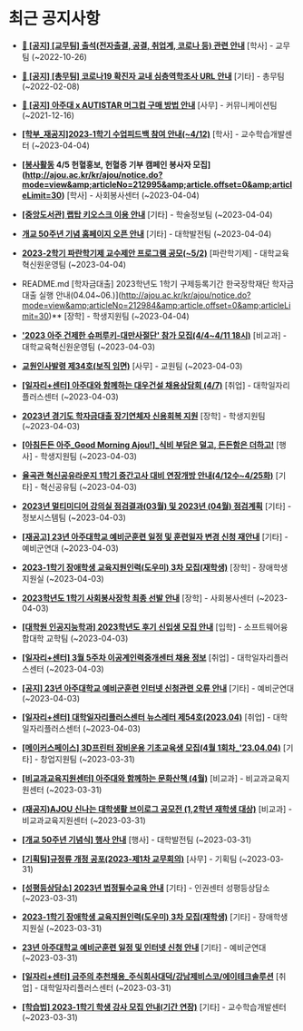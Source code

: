 # 최근 공지사항

* **[📌 [공지] [교무팀] 출석(전자출결, 공결, 취업계, 코로나 등) 관련 안내](http://ajou.ac.kr/kr/ajou/notice.do?mode=view&amp;articleNo=205552&amp;article.offset=0&amp;articleLimit=30)**
 [학사] - 교무팀 (~2022-10-26)

* **[📌 [공지] [총무팀] 코로나19 확진자 교내 심층역학조사 URL 안내](http://ajou.ac.kr/kr/ajou/notice.do?mode=view&amp;articleNo=180493&amp;article.offset=0&amp;articleLimit=30)**
 [기타] - 총무팀 (~2022-02-08)

* **[📌 [공지] 아주대 x AUTISTAR 머그컵 구매 방법 안내](http://ajou.ac.kr/kr/ajou/notice.do?mode=view&amp;articleNo=147976&amp;article.offset=0&amp;articleLimit=30)**
 [사무] - 커뮤니케이션팀 (~2021-12-16)

* **[[학부_재공지]2023-1학기 수업피드백 참여 안내(~4/12)](http://ajou.ac.kr/kr/ajou/notice.do?mode=view&amp;articleNo=213000&amp;article.offset=0&amp;articleLimit=30)**
 [학사] - 교수학습개발센터 (~2023-04-04)

* **[[봉사활동](추가모집) 4/5 헌혈홍보, 헌혈증 기부 캠페인 봉사자 모집](http://ajou.ac.kr/kr/ajou/notice.do?mode=view&amp;articleNo=212995&amp;article.offset=0&amp;articleLimit=30)**
 [학사] - 사회봉사센터 (~2023-04-04)

* **[[중앙도서관] 랩탑 키오스크 이용 안내](http://ajou.ac.kr/kr/ajou/notice.do?mode=view&amp;articleNo=212994&amp;article.offset=0&amp;articleLimit=30)**
 [기타] - 학술정보팀 (~2023-04-04)

* **[개교 50주년 기념 홈페이지 오픈 안내](http://ajou.ac.kr/kr/ajou/notice.do?mode=view&amp;articleNo=212992&amp;article.offset=0&amp;articleLimit=30)**
 [기타] - 대학발전팀 (~2023-04-04)

* **[2023-2학기 파란학기제 교수제안 프로그램 공모(~5/2)](http://ajou.ac.kr/kr/ajou/notice.do?mode=view&amp;articleNo=212991&amp;article.offset=0&amp;articleLimit=30)**
 [파란학기제] - 대학교육혁신원운영팀 (~2023-04-04)

* README.md [학자금대출] 2023학년도 1학기 구제등록기간 한국장학재단 학자금대출 실행 안내(04.04~06.)](http://ajou.ac.kr/kr/ajou/notice.do?mode=view&amp;articleNo=212984&amp;article.offset=0&amp;articleLimit=30)**
 [장학] - 학생지원팀 (~2023-04-04)

* **[&#x27;2023 아주 건제한 슈퍼루키-대만사절단&#x27; 참가 모집(4/4~4/11 18시)](http://ajou.ac.kr/kr/ajou/notice.do?mode=view&amp;articleNo=212979&amp;article.offset=0&amp;articleLimit=30)**
 [비교과] - 대학교육혁신원운영팀 (~2023-04-03)

* **[교원인사발령 제34호(보직 임면)](http://ajou.ac.kr/kr/ajou/notice.do?mode=view&amp;articleNo=212977&amp;article.offset=0&amp;articleLimit=30)**
 [사무] - 교원팀 (~2023-04-03)

* **[[일자리+센터] 아주대와 함께하는 대우건설 채용상담회 (4/7)](http://ajou.ac.kr/kr/ajou/notice.do?mode=view&amp;articleNo=212966&amp;article.offset=0&amp;articleLimit=30)**
 [취업] - 대학일자리플러스센터 (~2023-04-03)

* **[2023년 경기도 학자금대출 장기연체자 신용회복 지원](http://ajou.ac.kr/kr/ajou/notice.do?mode=view&amp;articleNo=212965&amp;article.offset=0&amp;articleLimit=30)**
 [장학] - 학생지원팀 (~2023-04-03)

* **[[아침든든 아주_Good Morning Ajou!]_식비 부담은 덜고, 든든함은 더하고!](http://ajou.ac.kr/kr/ajou/notice.do?mode=view&amp;articleNo=212963&amp;article.offset=0&amp;articleLimit=30)**
 [행사] - 학생지원팀 (~2023-04-03)

* **[율곡관 혁신공유라운지 1학기 중간고사 대비 연장개방 안내(4/12수~4/25화)](http://ajou.ac.kr/kr/ajou/notice.do?mode=view&amp;articleNo=212954&amp;article.offset=0&amp;articleLimit=30)**
 [기타] - 혁신공유팀 (~2023-04-03)

* **[2023년 멀티미디어 강의실 점검결과(03월) 및 2023년 (04월) 점검계획](http://ajou.ac.kr/kr/ajou/notice.do?mode=view&amp;articleNo=212945&amp;article.offset=0&amp;articleLimit=30)**
 [기타] - 정보시스템팀 (~2023-04-03)

* **[[재공고] 23년 아주대학교 예비군훈련 일정 및 훈련일자 변경 신청 재안내](http://ajou.ac.kr/kr/ajou/notice.do?mode=view&amp;articleNo=212943&amp;article.offset=0&amp;articleLimit=30)**
 [기타] - 예비군연대 (~2023-04-03)

* **[2023-1학기 장애학생 교육지원인력(도우미) 3차 모집(재학생)](http://ajou.ac.kr/kr/ajou/notice.do?mode=view&amp;articleNo=212940&amp;article.offset=0&amp;articleLimit=30)**
 [장학] - 장애학생지원실 (~2023-04-03)

* **[2023학년도 1학기 사회봉사장학 최종 선발 안내](http://ajou.ac.kr/kr/ajou/notice.do?mode=view&amp;articleNo=212934&amp;article.offset=0&amp;articleLimit=30)**
 [장학] - 사회봉사센터 (~2023-04-03)

* **[[대학원 인공지능학과] 2023학년도 후기 신입생 모집 안내](http://ajou.ac.kr/kr/ajou/notice.do?mode=view&amp;articleNo=212931&amp;article.offset=0&amp;articleLimit=30)**
 [입학] - 소프트웨어융합대학 교학팀 (~2023-04-03)

* **[[일자리+센터] 3월 5주차 이공계인력중개센터 채용 정보](http://ajou.ac.kr/kr/ajou/notice.do?mode=view&amp;articleNo=212929&amp;article.offset=0&amp;articleLimit=30)**
 [취업] - 대학일자리플러스센터 (~2023-04-03)

* **[[공지] 23년 아주대학교 예비군훈련 인터넷 신청관련 오류 안내](http://ajou.ac.kr/kr/ajou/notice.do?mode=view&amp;articleNo=212926&amp;article.offset=0&amp;articleLimit=30)**
 [기타] - 예비군연대 (~2023-04-03)

* **[[일자리+센터] 대학일자리플러스센터 뉴스레터 제54호(2023.04)](http://ajou.ac.kr/kr/ajou/notice.do?mode=view&amp;articleNo=212925&amp;article.offset=0&amp;articleLimit=30)**
 [취업] - 대학일자리플러스센터 (~2023-04-03)

* **[[메이커스페이스] 3D프린터 장비운용 기초교육생 모집(4월 1회차_&#x27;23.04.04)](http://ajou.ac.kr/kr/ajou/notice.do?mode=view&amp;articleNo=212914&amp;article.offset=0&amp;articleLimit=30)**
 [기타] - 창업지원팀 (~2023-03-31)

* **[[비교과교육지원센터] 아주대와 함께하는 문화산책 (4월)](http://ajou.ac.kr/kr/ajou/notice.do?mode=view&amp;articleNo=212899&amp;article.offset=0&amp;articleLimit=30)**
 [비교과] - 비교과교육지원센터 (~2023-03-31)

* **[(재공지)AJOU 신나는 대학생활 브이로그 공모전 (1,2학년 재학생 대상)](http://ajou.ac.kr/kr/ajou/notice.do?mode=view&amp;articleNo=212898&amp;article.offset=0&amp;articleLimit=30)**
 [비교과] - 비교과교육지원센터 (~2023-03-31)

* **[[개교 50주년 기념식] 행사 안내](http://ajou.ac.kr/kr/ajou/notice.do?mode=view&amp;articleNo=212896&amp;article.offset=0&amp;articleLimit=30)**
 [행사] - 대학발전팀 (~2023-03-31)

* **[[기획팀]규정류 개정 공포(2023-제1차 교무회의)](http://ajou.ac.kr/kr/ajou/notice.do?mode=view&amp;articleNo=212895&amp;article.offset=0&amp;articleLimit=30)**
 [사무] - 기획팀 (~2023-03-31)

* **[[성평등상담소] 2023년 법정필수교육 안내](http://ajou.ac.kr/kr/ajou/notice.do?mode=view&amp;articleNo=212892&amp;article.offset=0&amp;articleLimit=30)**
 [기타] - 인권센터 성평등상담소 (~2023-03-31)

* **[2023-1학기 장애학생 교육지원인력(도우미) 3차 모집(재학생)](http://ajou.ac.kr/kr/ajou/notice.do?mode=view&amp;articleNo=212891&amp;article.offset=0&amp;articleLimit=30)**
 [기타] - 장애학생지원실 (~2023-03-31)

* **[23년 아주대학교 예비군훈련 일정 및 인터넷 신청 안내](http://ajou.ac.kr/kr/ajou/notice.do?mode=view&amp;articleNo=212890&amp;article.offset=0&amp;articleLimit=30)**
 [기타] - 예비군연대 (~2023-03-31)

* **[[일자리+센터] 금주의 추천채용_주식회사대덕/강남제비스코/에이테크솔루션](http://ajou.ac.kr/kr/ajou/notice.do?mode=view&amp;articleNo=212881&amp;article.offset=0&amp;articleLimit=30)**
 [취업] - 대학일자리플러스센터 (~2023-03-31)

* **[[학습법] 2023-1학기 학생 강사 모집 안내(기간 연장)](http://ajou.ac.kr/kr/ajou/notice.do?mode=view&amp;articleNo=212877&amp;article.offset=0&amp;articleLimit=30)**
 [기타] - 교수학습개발센터 (~2023-03-31)
